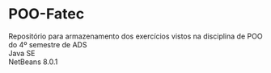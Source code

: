 # POO-Fatec
Repositório para armazenamento dos exercícios vistos na disciplina de POO do 4º semestre de ADS    
Java SE    
NetBeans 8.0.1  

